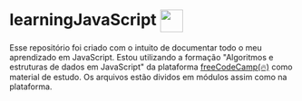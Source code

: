 # learningJavaScript  <img src="https://user-images.githubusercontent.com/25181517/117447155-6a868a00-af3d-11eb-9cfe-245df15c9f3f.png" width="40" align="center" />

Esse repositório foi criado com o intuito de documentar todo o meu aprendizado em JavaScript. Estou utilizando a formação "Algoritmos e estruturas de dados em JavaScript" da plataforma [freeCodeCamp(🔥)](https://www.freecodecamp.org/) como material de estudo. Os arquivos estão dividos em módulos assim como na plataforma.
